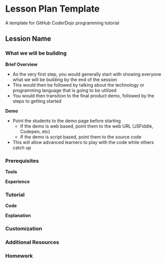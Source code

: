 # Lesson Plan Template

A template for GitHub CoderDojo programming tutorial

## Lession Name

### What we will be building

**Brief Overview**

- As the very first step, you would generally start with showing everyone what we will be building by the end of the session
- This would then be followed by talking about the technology or programming language that is going to be utilized
- You would then transition to the final product demo, followed by the steps to getting started

**Demo**

- Point the students to the demo page before starting
  - If the demo is web based, point them to the web URL (JSFiddle, Codepen, etc)
  - If the demo is script based, point them to the source code
- This will allow advanced learners to play with the code while others catch up

### Prerequisites

**Tools**

**Experience**

### Tutorial

**Code**

**Explanation**

### Customization


### Additional Resources


### Homework

